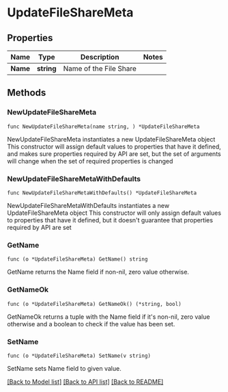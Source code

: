 # UpdateFileShareMeta

## Properties

Name | Type | Description | Notes
------------ | ------------- | ------------- | -------------
**Name** | **string** | Name of the File Share | 

## Methods

### NewUpdateFileShareMeta

`func NewUpdateFileShareMeta(name string, ) *UpdateFileShareMeta`

NewUpdateFileShareMeta instantiates a new UpdateFileShareMeta object
This constructor will assign default values to properties that have it defined,
and makes sure properties required by API are set, but the set of arguments
will change when the set of required properties is changed

### NewUpdateFileShareMetaWithDefaults

`func NewUpdateFileShareMetaWithDefaults() *UpdateFileShareMeta`

NewUpdateFileShareMetaWithDefaults instantiates a new UpdateFileShareMeta object
This constructor will only assign default values to properties that have it defined,
but it doesn't guarantee that properties required by API are set

### GetName

`func (o *UpdateFileShareMeta) GetName() string`

GetName returns the Name field if non-nil, zero value otherwise.

### GetNameOk

`func (o *UpdateFileShareMeta) GetNameOk() (*string, bool)`

GetNameOk returns a tuple with the Name field if it's non-nil, zero value otherwise
and a boolean to check if the value has been set.

### SetName

`func (o *UpdateFileShareMeta) SetName(v string)`

SetName sets Name field to given value.



[[Back to Model list]](../README.md#documentation-for-models) [[Back to API list]](../README.md#documentation-for-api-endpoints) [[Back to README]](../README.md)



